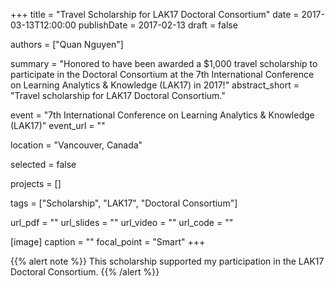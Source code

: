 +++
title = "Travel Scholarship for LAK17 Doctoral Consortium"
date = 2017-03-13T12:00:00
publishDate = 2017-02-13
draft = false

authors = ["Quan Nguyen"]

summary = "Honored to have been awarded a $1,000 travel scholarship to participate in the Doctoral Consortium at the 7th International Conference on Learning Analytics & Knowledge (LAK17) in 2017!"
abstract_short = "Travel scholarship for LAK17 Doctoral Consortium."

event = "7th International Conference on Learning Analytics & Knowledge (LAK17)"
event_url = ""

location = "Vancouver, Canada"

selected = false

projects = []

tags = ["Scholarship", "LAK17", "Doctoral Consortium"]

url_pdf = ""
url_slides = ""
url_video = ""
url_code = ""

[image]
  caption = ""
  focal_point = "Smart"
+++

{{% alert note %}}
This scholarship supported my participation in the LAK17 Doctoral Consortium.
{{% /alert %}}
